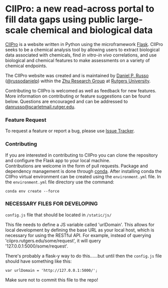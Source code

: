 # CIIPro: a new read-across portal to fill data gaps using public large-scale chemical and biological data #

[CIIPro](ciipro.rutgers.edu) is a website written in Python using the microframework [Flask](http://flask.pocoo.org/). CIIPro seeks to be a 
chemical analysis tool by allowing users to extract biological data associated with chemicals, find _in vitro_-_in vivo_
correlations, and use biological and chemical features to make assessments on a variety of chemical endpoints.  

The CIIPro website was created and is maintained by [Daniel P. Russo](www.danielprusso) ([@russodanielp](https://twitter.com/russodanielp))
within the [Zhu Research Group](https://zhu.camden.rutgers.edu/) at [Rutgers University](camden.rutgers.edu).

Contributing to CIIPro is welcomed as well as feedback for new features.  More information on contributing or 
feature suggestions can be found below.  Questions are encouraged and can be addressed to danrusso@scarletmail.rutger.edu.

### Feature Request ###

To request a feature or report a bug, please use [Issue Tracker](https://github.com/russodanielp/ciipro/issues).



### Contributing ###

If you are interested in contributing to CIIPro you can clone the repository and configure the Flask app to your local machine.  
Contributions are welcome in the form of pull requests.  Package and dependency management is done through [conda](https://anaconda.org/).
After installing conda the CIIPro virtual environment can be created using the `environment.yml` file.  In the 
 `environment.yml` file directory use the command:
 ```
 conda env create --force
 ```


### NECESSARY FILES FOR DEVELOPING ###

`config.js` file that should be located in `/static/js/`

This file needs to define a JS variable called 'urlDomain'.  This allows for local development by
defining the base URL as your local host, which is necessary for using the RESTful API.  For example,
instead of querying 'ciipro.rutgers.edu/some/request', it will query '127.0.0.1:5000/some/request'.

There's probably a flask-y way to do this......but until then the `config.js` file should have something
like this:

`var urlDomain = 'http://127.0.0.1:5000/';`

Make sure not to commit this file to the repo!